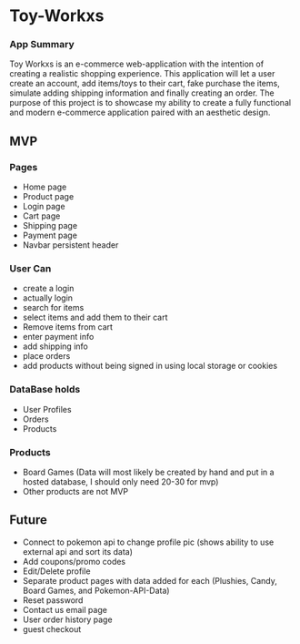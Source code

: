 # Toy-Workxs

### App Summary
Toy Workxs is an e-commerce web-application with the intention of creating a realistic shopping experience. This application will let a user create an account, add items/toys to their cart, fake purchase the items, simulate adding shipping information and finally creating an order. The purpose of this project is to showcase my ability to create a fully functional and modern e-commerce application paired with an aesthetic design.
## MVP
### Pages
* Home page
* Product page
* Login page
* Cart page
* Shipping page
* Payment page
* Navbar persistent header
### User Can
* create a login
* actually login
* search for items
* select items and add them to their cart
* Remove items from cart
* enter payment info
* add shipping info
* place orders
* add products without being signed in using local storage or cookies
### DataBase holds
* User Profiles
* Orders
* Products
### Products
* Board Games (Data will most likely be created by hand and put in a hosted database, I should only need 20-30 for mvp)
* Other products are not MVP

## Future
* Connect to pokemon api to change profile pic (shows ability to use external api and sort its data)
* Add coupons/promo codes
* Edit/Delete profile
* Separate product pages with data added for each (Plushies, Candy, Board Games, and Pokemon-API-Data)
* Reset password
* Contact us email page
* User order history page
* guest checkout
